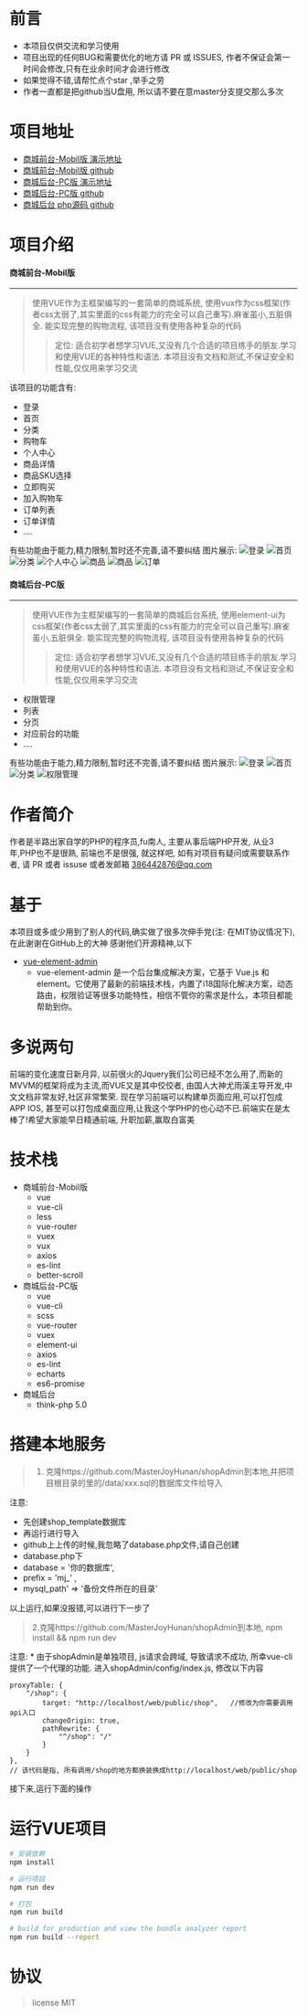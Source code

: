 # 前言
* 本项目仅供交流和学习使用
* 项目出现的任何BUG和需要优化的地方请 PR 或 ISSUES, 作者不保证会第一时间会修改,只有在业余时间才会进行修改
* 如果觉得不错,请帮忙点个star ,举手之劳
* 作者一直都是把github当U盘用, 所以请不要在意master分支提交那么多次

# 项目地址
* [商城前台-Mobil版 演示地址](http://www.masterjoy.top)
* [商城前台-Mobil版 github](https://github.com/MasterJoyHunan/app)
* [商城后台-PC版 演示地址](http://www.masterjoy.top/root)
* [商城后台-PC版 github](https://github.com/MasterJoyHunan/adminForVue)
* [商城后台 php源码 github](https://github.com/MasterJoyHunan/shopAdmin)

# 项目介绍
#### 商城前台-Mobil版
___
> 使用VUE作为主框架编写的一套简单的商城系统, 使用vux作为css框架(作者css太弱了,其实里面的css有能力的完全可以自己重写).麻雀虽小,五脏俱全. 能实现完整的购物流程, 该项目没有使用各种复杂的代码
> > 定位: 适合初学者想学习VUE,又没有几个合适的项目练手的朋友.学习和使用VUE的各种特性和语法.
> 本项目没有文档和测试,不保证安全和性能,仅仅用来学习交流

该项目的功能含有:

* 登录
* 首页
* 分类
* 购物车
* 个人中心
* 商品详情
* 商品SKU选择
* 立即购买
* 加入购物车
* 订单列表
* 订单详情
* ....

有些功能由于能力,精力限制,暂时还不完善,请不要纠结
图片展示:
![登录](http://www.masterjoy.top/uploads/app/login.png)
![首页](http://www.masterjoy.top/uploads/app/index.png)
![分类](http://www.masterjoy.top/uploads/app/cate.png)
![个人中心](http://www.masterjoy.top/uploads/app/member.png)
![商品](http://www.masterjoy.top/uploads/app/detail2.png)
![商品](http://www.masterjoy.top/uploads/app/detail.png)
![订单](http://www.masterjoy.top/uploads/app/order.png)
#### 商城后台-PC版
___
> 使用VUE作为主框架编写的一套简单的商城后台系统, 使用element-ui为css框架(作者css太弱了,其实里面的css有能力的完全可以自己重写).麻雀虽小,五脏俱全. 能实现完整的购物流程, 该项目没有使用各种复杂的代码
> > 定位: 适合初学者想学习VUE,又没有几个合适的项目练手的朋友.学习和使用VUE的各种特性和语法.
> 本项目没有文档和测试,不保证安全和性能,仅仅用来学习交流

* 权限管理
* 列表
* 分页
* 对应前台的功能
* ....

有些功能由于能力,精力限制,暂时还不完善,请不要纠结
图片展示:
![登录](http://www.masterjoy.top/uploads/root/login.png)
![首页](http://www.masterjoy.top/uploads/root/index.png)
![分类](http://www.masterjoy.top/uploads/root/cate.png)
![权限管理](http://www.masterjoy.top/uploads/root/node.png)

# 作者简介
作者是半路出家自学的PHP的程序员,fu南人, 主要从事后端PHP开发, 从业3年,PHP也不是很熟, 前端也不是很强, 就这样吧, 如有对项目有疑问或需要联系作者, 请 PR 或者 issuse 或者发邮箱 386442876@qq.com
# 基于
本项目或多或少用到了别人的代码,确实做了很多次伸手党(注: 在MIT协议情况下),在此谢谢在GitHub上的大神
感谢他们开源精神,以下
* [vue-element-admin](https://github.com/PanJiaChen/vue-element-admin/blob/master/README.zh-CN.md)
	* vue-element-admin 是一个后台集成解决方案，它基于 Vue.js 和 element。它使用了最新的前端技术栈，内置了i18国际化解决方案，动态路由，权限验证等很多功能特性，相信不管你的需求是什么，本项目都能帮助到你。
# 多说两句
前端的变化速度日新月异, 以前很火的Jquery我们公司已经不怎么用了,而新的MVVM的框架将成为主流,而VUE又是其中佼佼者, 由国人大神尤雨溪主导开发,中文文档非常友好,社区非常繁荣.
现在学习前端可以构建单页面应用,可以打包成APP IOS, 甚至可以打包成桌面应用,让我这个学PHP的也心动不已.前端实在是太棒了!希望大家能早日精通前端, 升职加薪,赢取白富美
# 技术栈
* 商城前台-Mobil版
	* vue
	* vue-cli
	* less
	* vue-router
	* vuex 
	* vux 
	* axios
	* es-lint
	* better-scroll
* 商城后台-PC版
	* vue
	* vue-cli
	* scss
	* vue-router
	* vuex 
	* element-ui
	* axios
	* es-lint
	* echarts
	* es6-promise
* 商城后台
	* think-php 5.0

# 搭建本地服务
> 1. 克隆https://github.com/MasterJoyHunan/shopAdmin到本地,并把项目根目录的里的/data/xxx.sql的数据库文件给导入

 注意:
* 先创建shop_template数据库 
* 再运行进行导入
* github上上传的时候,我忽略了database.php文件,请自己创建
* database.php下
 * database = '你的数据库',
 * prefix = 'mj_' ,
 * mysql_path' => '备份文件所在的目录'

以上运行,如果没报错,可以进行下一步了
> 2.克隆https://github.com/MasterJoyHunan/shopAdmin到本地, npm install && npm run dev
    
 注意:
    * 由于shopAdmin是单独项目, js请求会跨域, 导致请求不成功, 所幸vue-cli提供了一个代理的功能. 进入shopAdmin/config/index.js, 修改以下内容

	proxyTable: {
        "/shop": {
            target: "http://localhost/web/public/shop",   //修改为你需要调用api入口
            changeOrigin: true,
            pathRewrite: {
                "^/shop": "/"
            }
        }
    },
    // 该代码是指, 所有调用/shop的地方都换装换成http://localhost/web/public/shop
	       
接下来,运行下面的操作

# 运行VUE项目
``` bash
# 安装依赖
npm install

# 运行项目
npm run dev

# 打包
npm run build

# build for production and view the bundle analyzer report
npm run build --report
```

# 协议
> license MIT 